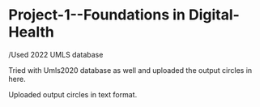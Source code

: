 # Project-1--Foundations in Digital-Health

/Used 2022 UMLS database

Tried with Umls2020 database as well and uploaded the output circles in here.

Uploaded output circles in text format.
